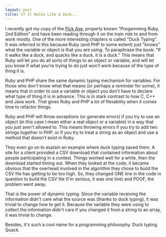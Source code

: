 ```yaml
--- 
layout: post
title: If It Walks Like A Duck...
---
```

I recently got my copy of the <a href="http://www.pragmaticprogrammer.com/titles/ruby/index.html">Pick Axe</a>, properly known "Progamming Ruby, 2nd Edition" and have been reading through it on the train ride to and from work mostly.  One of the more interesting chapters is called "Duck Typing".  It was referred to this because Ruby (and PHP to some extent) just "knows" what the variable or object is that you are using.  To paraphrase the book: "If it walks like a duck, and quacks like a duck, it is a duck."  This means that Ruby will let you do all sorts of things to an object or variable, and will let you know if what you're trying to do just won't work because of the type of thing it is.

Ruby and PHP share the same dynamic typing mechanism for variables.  For those who don't know what that means (or perhaps a reminder for some), it means that in order to use a variable or object you don't have to declare what type of thing it is in advance.  This is in stark contrast to how C, C++ and Java work.  That gives Ruby and PHP a lot of flexability when it comes time to refactor things.

Ruby and PHP will throw exceptions (or generate errors) if you try to use an object (in this case I mean either a real object or a variable) in a way that you just aren't allowed to.  This means throwing errors if you try to add two strings together in PHP, or if you try to treat a string as an object and use a method that doesn't exist in Ruby.

They even go on to explain an example where duck typing saved them.  A site for a client provided a CSV download that contained information about people participating in a contest.  Things worked well for a while, then the download started timing out.  When they looked at the code, it became obvious that the overhead involved in the algorithm they chose to build the CSV file has getting to be too high.  So, they changed ONE line in the code in question to build the CSV file (I'm serious, it was one line) and POOF, the problem went away.

That is the power of dynamic typing.  Since the variable receiving the information didn't care what the source was (thanks to duck typing), it was trivial to change how to get it.  Because the variable they were using to collect the information didn't care if you changed it from a string to an array, it was trivial to change.

Besides, it's such a cool name for a programming philosophy.  Duck typing. Quack.
